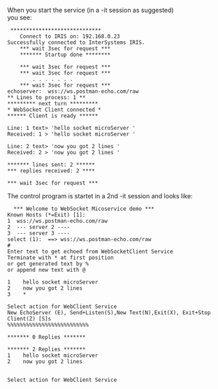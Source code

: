 When you start the service (in a -it session as suggested)  
you see:  

     *****************************  
        Connect to IRIS on: 192.168.0.23  
    Successfully connected to InterSystems IRIS.  
        *** wait 3sec for request ***  
        ******* Startup done ********  

        *** wait 3sec for request ***  
        *** wait 3sec for request ***  
            . . . . . . .   
        *** wait 3sec for request ***
    echoserver:  wss://ws.postman-echo.com/raw
    ** Lines to process: 1 **
    ********* next turn *********
    * WebSocket Client connected *
    ****** Client is ready ****** 
    
    Line: 1 text> 'hello socket microServer '
    Received: 1 > 'hello socket microServer '

    Line: 2 text> 'now you got 2 lines '
    Received: 2 > 'now you got 2 lines '
    
    ******* lines sent: 2 ******
    *** replies received: 2 ****

    *** wait 3sec for request ***   
    
  The control program is startet in a 2nd -it session and looks like:
  
      *** Welcome to WebSocket Micoservice demo ***  
    Known Hosts (*=Exit) [1]:  
    1  wss://ws.postman-echo.com/raw  
    2  --- server 2 ----  
    3  --- server 3 ----  
    select (1):  ==> wss://ws.postman-echo.com/raw  
    #
    Enter text to get echoed from WebSocketClient Service
    Terminate with * at first position
    or get generated text by %
    or append new text with @

    1    hello socket microServer
    2    now you got 2 lines
    3    *

    Select action for WebClient Service
    New EchoServer (E), Send+Listen(S),New Text(N),Exit(X), Exit+Stop Client(Z) [S]s
    %%%%%%%%%%%%%%%%%%%%%%%%%%

    ******* 0 Replies *******

    ******* 2 Replies *******
    1    hello socket microServer
    2    now you got 2 lines


    Select action for WebClient Service  
    
